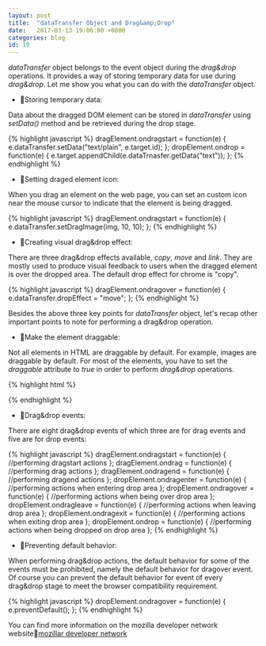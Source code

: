```yaml
---
layout: post
title:  "dataTransfer Object and Drag&amp;Drop"
date:   2017-03-13 19:06:00 +0800
categories: blog
id: 19
---
```

*dataTransfer* object belongs to the event object during the *drag&amp;drop* operations. It provides a way of storing temporary data for use during *drag&amp;drop*. Let me show you what you can do with the *dataTransfer* object.

* :bell:Storing temporary data:

Data about the dragged DOM element can be stored in *dataTransfer* using *setData()* method and be retrieved during the drop stage. 

{% highlight javascript %}
dragElement.ondragstart = function(e) {
    e.dataTransfer.setData("text/plain", e.target.id);
};
dropElement.ondrop = function(e) {
    e.target.appendChild(e.dataTrnasfer.getData("text"));
};
{% endhighlight %}

* :bell:Setting draged element icon:

When you drag an element on the web page, you can set an custom icon near the mouse cursor to indicate that the element is being dragged.

{% highlight javascript %}
dragElement.ondragstart = function(e) {
    e.dataTransfer.setDragImage(img, 10, 10);
};
{% endhighlight %}

* :bell:Creating visual drag&amp;drop effect:

There are three drag&amp;drop effects available, *copy*, *move* and *link*. They are mostly used to produce visual feedback to users when the dragged element is over the dropped area. The default drop effect for chrome is "copy".

{% highlight javascript %}
dragElement.ondragover = function(e) {
    e.dataTransfer.dropEffect = "move";
};
{% endhighlight %}

Besides the above three key points for *dataTransfer* object, let's recap other important points to note for performing a drag&amp;drop operation.

* :bell:Make the element draggable:

Not all elements in HTML are draggable by default. For example, images are draggable by default. For most of the elements, you have to set the *draggable* attribute to *true* in order to perform *drag&amp;drop* operations.

{% highlight html %}
<div id="source" draggable="true"></div>
{% endhighlight %}

* :bell:Drag&amp;drop events:

There are eight drag&amp;drop events of which three are for drag events and five are for drop events:

{% highlight javascript %}
dragElement.ondragstart = function(e) {
    //performing dragstart actions
};
dragElement.ondrag = function(e) {
    //performing drag actions
};
dragElement.ondragend = function(e) {
    //performing dragend actions
};
dropElement.ondragenter = function(e) {
    //performing actions when entering drop area
};
dropElement.ondragover = function(e) {
    //performing actions when being over drop area
};
dropElement.ondragleave = function(e) {
    //performing actions when leaving drop area
};
dropElement.ondragexit = function(e) {
    //performing actions when exiting drop area
};
dropElement.ondrop = function(e) {
    //performing actions when being dropped on drop area
};
{% endhighlight %}

* :bell:Preventing default behavior:

When performing drag&amp;drop actions, the default behavior for some of the events must be prohibited, namely the default behavior for dragover event. Of course you can prevent the default behavior for event of every drag&amp;drop stage to meet the browser compatibility requirement.

{% highlight javascript %}
dropElement.ondragover = function(e) {
    e.preventDefault();
};
{% endhighlight %}

You can find more information on the mozilla developer network website:link:[mozillar developer network][mozilladeveloper]

[mozilladeveloper]: https://developer.mozilla.org/en-US/docs/Web/API/HTML_Drag_and_Drop_API
